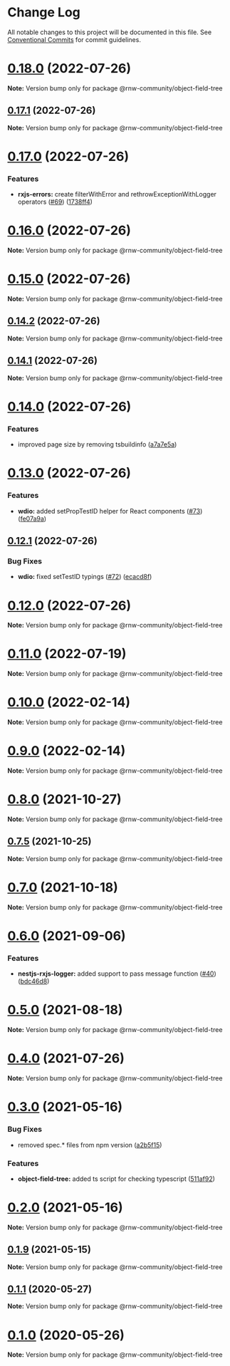 # Change Log

All notable changes to this project will be documented in this file.
See [Conventional Commits](https://conventionalcommits.org) for commit guidelines.

# [0.18.0](https://github.com/rnw-community/rnw-community/compare/v0.17.1...v0.18.0) (2022-07-26)

**Note:** Version bump only for package @rnw-community/object-field-tree





## [0.17.1](https://github.com/rnw-community/rnw-community/compare/v0.17.0...v0.17.1) (2022-07-26)

**Note:** Version bump only for package @rnw-community/object-field-tree





# [0.17.0](https://github.com/rnw-community/rnw-community/compare/v0.16.0...v0.17.0) (2022-07-26)


### Features

* **rxjs-errors:** create filterWithError and rethrowExceptionWithLogger operators ([#69](https://github.com/rnw-community/rnw-community/issues/69)) ([1738ff4](https://github.com/rnw-community/rnw-community/commit/1738ff4d1f8c945d2b06f1c1a8a384317b84899f))





# [0.16.0](https://github.com/rnw-community/rnw-community/compare/v0.15.0...v0.16.0) (2022-07-26)

**Note:** Version bump only for package @rnw-community/object-field-tree





# [0.15.0](https://github.com/rnw-community/rnw-community/compare/v0.14.2...v0.15.0) (2022-07-26)

**Note:** Version bump only for package @rnw-community/object-field-tree





## [0.14.2](https://github.com/rnw-community/rnw-community/compare/v0.14.1...v0.14.2) (2022-07-26)

**Note:** Version bump only for package @rnw-community/object-field-tree





## [0.14.1](https://github.com/rnw-community/rnw-community/compare/v0.14.0...v0.14.1) (2022-07-26)

**Note:** Version bump only for package @rnw-community/object-field-tree





# [0.14.0](https://github.com/rnw-community/rnw-community/compare/v0.13.0...v0.14.0) (2022-07-26)


### Features

* improved page size by removing tsbuildinfo ([a7a7e5a](https://github.com/rnw-community/rnw-community/commit/a7a7e5aad6155681c481825365dba72a2acef831))





# [0.13.0](https://github.com/rnw-community/rnw-community/compare/v0.12.1...v0.13.0) (2022-07-26)


### Features

* **wdio:** added setPropTestID helper for React components ([#73](https://github.com/rnw-community/rnw-community/issues/73)) ([fe07a9a](https://github.com/rnw-community/rnw-community/commit/fe07a9ada0de47f41b48e92e33c41d786fae4cf9))





## [0.12.1](https://github.com/rnw-community/rnw-community/compare/v0.12.0...v0.12.1) (2022-07-26)

### Bug Fixes

-   **wdio:** fixed setTestID typings ([#72](https://github.com/rnw-community/rnw-community/issues/72)) ([ecacd8f](https://github.com/rnw-community/rnw-community/commit/ecacd8f1492fdacab5ae7fa76976b287ca6d52ab))

# [0.12.0](https://github.com/rnw-community/rnw-community/tree/master/packages/object-field-tree/compare/v0.11.0...v0.12.0) (2022-07-26)

**Note:** Version bump only for package @rnw-community/object-field-tree

# [0.11.0](https://github.com/rnw-community/rnw-community/tree/master/packages/object-field-tree/compare/v0.10.1...v0.11.0) (2022-07-19)

**Note:** Version bump only for package @rnw-community/object-field-tree

# [0.10.0](https://github.com/rnw-community/rnw-community/tree/master/packages/object-field-tree/compare/v0.9.0...v0.10.0) (2022-02-14)

**Note:** Version bump only for package @rnw-community/object-field-tree

# [0.9.0](https://github.com/rnw-community/rnw-community/tree/master/packages/object-field-tree/compare/v0.8.0...v0.9.0) (2022-02-14)

**Note:** Version bump only for package @rnw-community/object-field-tree

# [0.8.0](https://github.com/rnw-community/rnw-community/tree/master/packages/object-field-tree/compare/v0.7.5...v0.8.0) (2021-10-27)

**Note:** Version bump only for package @rnw-community/object-field-tree

## [0.7.5](https://github.com/rnw-community/rnw-community/tree/master/packages/object-field-tree/compare/v0.7.4...v0.7.5) (2021-10-25)

**Note:** Version bump only for package @rnw-community/object-field-tree

# [0.7.0](https://github.com/rnw-community/rnw-community/tree/master/packages/object-field-tree/compare/v0.6.0...v0.7.0) (2021-10-18)

**Note:** Version bump only for package @rnw-community/object-field-tree

# [0.6.0](https://github.com/rnw-community/rnw-community/tree/master/packages/object-field-tree/compare/v0.5.0...v0.6.0) (2021-09-06)

### Features

-   **nestjs-rxjs-logger:** added support to pass message function ([#40](https://github.com/rnw-community/rnw-community/tree/master/packages/object-field-tree/issues/40)) ([bdc46d8](https://github.com/rnw-community/rnw-community/tree/master/packages/object-field-tree/commit/bdc46d87545c0769b641c9276c1029bcd7b0be67))

# [0.5.0](https://github.com/rnw-community/rnw-community/tree/master/packages/object-field-tree/compare/v0.4.0...v0.5.0) (2021-08-18)

**Note:** Version bump only for package @rnw-community/object-field-tree

# [0.4.0](https://github.com/rnw-community/rnw-community/tree/master/packages/object-field-tree/compare/v0.3.4...v0.4.0) (2021-07-26)

**Note:** Version bump only for package @rnw-community/object-field-tree

# [0.3.0](https://github.com/rnw-community/rnw-community/tree/master/packages/object-field-tree/compare/v0.2.0...v0.3.0) (2021-05-16)

### Bug Fixes

-   removed spec.\* files from npm version ([a2b5f15](https://github.com/rnw-community/rnw-community/tree/master/packages/object-field-tree/commit/a2b5f15159fe47ad697271a4ef123f40daad7413))

### Features

-   **object-field-tree:** added ts script for checking typescript ([511af92](https://github.com/rnw-community/rnw-community/tree/master/packages/object-field-tree/commit/511af924657485ff82833b8d4d58ec897bd93209))

# [0.2.0](https://github.com/rnw-community/rnw-community/tree/master/packages/object-field-tree/compare/v0.1.9...v0.2.0) (2021-05-16)

**Note:** Version bump only for package @rnw-community/object-field-tree

## [0.1.9](https://github.com/rnw-community/rnw-community/tree/master/packages/object-field-tree/compare/v0.1.8...v0.1.9) (2021-05-15)

**Note:** Version bump only for package @rnw-community/object-field-tree

## [0.1.1](https://github.com/rnw-community/rnw-community/tree/master/packages/object-field-tree/compare/v0.1.0...v0.1.1) (2020-05-27)

**Note:** Version bump only for package @rnw-community/object-field-tree

# [0.1.0](https://github.com/rnw-community/rnw-community/tree/master/packages/object-field-tree/compare/v0.0.16...v0.1.0) (2020-05-26)

**Note:** Version bump only for package @rnw-community/object-field-tree
